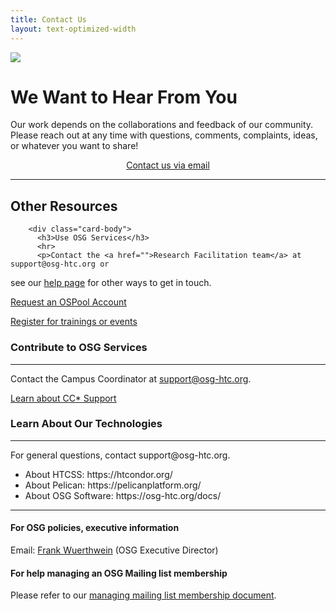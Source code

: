 ```yaml
---
title: Contact Us
layout: text-optimized-width
---
```


<img src="https://pages.cs.wisc.edu/~ckoch5/contact-photos/talk-to-us-chicago.jpeg" class="w-100" /> 

# We Want to Hear From You

Our work depends on the collaborations and feedback 
of our community. Please reach out at any time with questions, comments, 
complaints, ideas, or whatever you want to share! 

<center>
<a class="btn btn-primary me-md-2 text-dark" href="mailto:support@osg-htc.org" role="button">Contact us via email</a>
</center>

<!--
Or, just fill out the 
form below and someone will reply to you in 1-2 business days. 

 <FORM action="" method="post">
    <P>
    <LABEL for="firstname">Name</LABEL>
              <INPUT type="text" id="firstname"><BR>
    <LABEL for="email">email: </LABEL>
              <INPUT type="text" id="email"><BR>
    <input type="checkbox" id="meeting" name="meeting" value="Meet">
      <label for="meeting"> I would like to schedule a meeting.</label><br>
	<LABEL for="email">Comment: </LABEL>
              <INPUT type="text" id="email"><BR>
    <INPUT type="submit" value="Send"> <INPUT type="reset">
    </P>
 </FORM>
-->

***

## Other Resources

<div class="container-xxl">
  <div class="row border-4 border-primary ">
    <div class="col-12 col-md-6 col-lg-4 mb-4">
      <div class="card h-100">
        
        <div class="card-body">
          <h3>Use OSG Services</h3>
          <hr>
          <p>Contact the <a href="">Research Facilitation team</a> at support@osg-htc.org or 
see our <a href="https://portal.osg-htc.org/documentation/support_and_training/support/getting-help-from-RCFs/">help page</a> for other ways to get in touch. 

<a class="btn btn-primary me-md-2 text-dark" href="https://portal.osg-htc.org/application" role="button">Request an OSPool Account</a>

<a class="btn btn-primary me-md-2 text-dark" href="https://osgfacilitation.setmore.com/#classes" role="button">Register for trainings or events</a>
          </p>
        </div>
      </div>
    </div>
    <div class="col-12 col-md-6 col-lg-4 mb-4">
      <div class="card h-100">
        <div class="card-body">
          <h3>Contribute to OSG Services</h3>
          <hr>
          <p>Contact the Campus Coordinator at support@osg-htc.org. 

<a class="btn btn-primary me-md-2 text-dark" href="https://osg-htc.org/campus-cyberinfrastructure.html" role="button">Learn about CC* Support</a>
</p>
        </div>
      </div>
    </div>
    <div class="col-12 col-md-6 col-lg-4 mb-4">
      <div class="card h-100">
        <div class="card-body">
          <h3>Learn About Our Technologies</h3>
          <hr>
          <p>For general questions, contact support@osg-htc.org. 
<ul>
<li>About HTCSS: https://htcondor.org/</li>
<li>About Pelican: https://pelicanplatform.org/</li>
<li>About OSG Software: https://osg-htc.org/docs/</li>
</ul>
          </p>
        </div>
      </div>
    </div>
  </div>
</div>


***

#### For OSG policies, executive information

Email: [Frank Wuerthwein](mailto:fkw@ucsd.edu) (OSG Executive Director)

#### For help managing an OSG Mailing list membership</h3>

Please refer to our [managing mailing list membership document](./community/mailing-lists).

